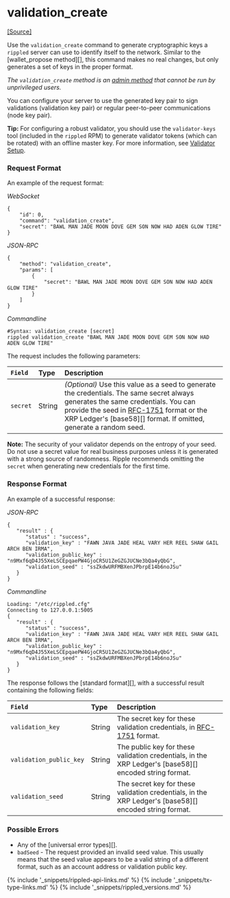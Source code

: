 # validation_create
[[Source]<br>](https://github.com/ripple/rippled/blob/315a8b6b602798a4cff4d8e1911936011e12abdb/src/ripple/rpc/handlers/ValidationCreate.cpp "Source")

Use the `validation_create` command to generate cryptographic keys a `rippled` server can use to identify itself to the network. Similar to the [wallet_propose method][], this command makes no real changes, but only generates a set of keys in the proper format.

_The `validation_create` method is an [admin method](admin-rippled-methods.html) that cannot be run by unprivileged users._

You can configure your server to use the generated key pair to sign validations (validation key pair) or regular peer-to-peer communications (node key pair).

**Tip:** For configuring a robust validator, you should use the `validator-keys` tool (included in the `rippled` RPM) to generate validator tokens (which can be rotated) with an offline master key. For more information, see [Validator Setup](run-rippled-as-a-validator.html#3-enable-validation-on-your-rippled-server).


### Request Format
An example of the request format:

<!-- MULTICODE_BLOCK_START -->

*WebSocket*

```
{
    "id": 0,
    "command": "validation_create",
    "secret": "BAWL MAN JADE MOON DOVE GEM SON NOW HAD ADEN GLOW TIRE"
}
```

*JSON-RPC*

```
{
    "method": "validation_create",
    "params": [
        {
            "secret": "BAWL MAN JADE MOON DOVE GEM SON NOW HAD ADEN GLOW TIRE"
        }
    ]
}
```

*Commandline*

```
#Syntax: validation_create [secret]
rippled validation_create "BAWL MAN JADE MOON DOVE GEM SON NOW HAD ADEN GLOW TIRE"
```

<!-- MULTICODE_BLOCK_END -->

The request includes the following parameters:

| `Field`  | Type   | Description                                              |
|:---------|:-------|:---------------------------------------------------------|
| `secret` | String | _(Optional)_ Use this value as a seed to generate the credentials. The same secret always generates the same credentials. You can provide the seed in [RFC-1751](https://tools.ietf.org/html/rfc1751) format or the XRP Ledger's [base58][] format. If omitted, generate a random seed. |

**Note:** The security of your validator depends on the entropy of your seed. Do not use a secret value for real business purposes unless it is generated with a strong source of randomness. Ripple recommends omitting the `secret` when generating new credentials for the first time.

### Response Format

An example of a successful response:

<!-- MULTICODE_BLOCK_START -->

*JSON-RPC*

```
{
   "result" : {
      "status" : "success",
      "validation_key" : "FAWN JAVA JADE HEAL VARY HER REEL SHAW GAIL ARCH BEN IRMA",
      "validation_public_key" : "n9Mxf6qD4J55XeLSCEpqaePW4GjoCR5U1ZeGZGJUCNe3bQa4yQbG",
      "validation_seed" : "ssZkdwURFMBXenJPbrpE14b6noJSu"
   }
}
```

*Commandline*

```
Loading: "/etc/rippled.cfg"
Connecting to 127.0.0.1:5005
{
   "result" : {
      "status" : "success",
      "validation_key" : "FAWN JAVA JADE HEAL VARY HER REEL SHAW GAIL ARCH BEN IRMA",
      "validation_public_key" : "n9Mxf6qD4J55XeLSCEpqaePW4GjoCR5U1ZeGZGJUCNe3bQa4yQbG",
      "validation_seed" : "ssZkdwURFMBXenJPbrpE14b6noJSu"
   }
}
```

<!-- MULTICODE_BLOCK_END -->

The response follows the [standard format][], with a successful result containing the following fields:

| `Field`                 | Type   | Description                               |
|:------------------------|:-------|:------------------------------------------|
| `validation_key`        | String | The secret key for these validation credentials, in [RFC-1751](https://tools.ietf.org/html/rfc1751) format. |
| `validation_public_key` | String | The public key for these validation credentials, in the XRP Ledger's [base58][] encoded string format. |
| `validation_seed`       | String | The secret key for these validation credentials, in the XRP Ledger's [base58][] encoded string format. |

### Possible Errors

* Any of the [universal error types][].
* `badSeed` - The request provided an invalid seed value. This usually means that the seed value appears to be a valid string of a different format, such as an account address or validation public key.

<!--{# common link defs #}-->
{% include '_snippets/rippled-api-links.md' %}
{% include '_snippets/tx-type-links.md' %}
{% include '_snippets/rippled_versions.md' %}
